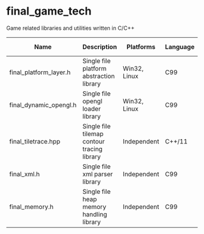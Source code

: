 # final_game_tech
Game related libraries and utilities written in C/C++

| Name                     | Description                                 | Platforms    | Language | Latest Version |
|--------------------------|---------------------------------------------|--------------|----------|----------------|
| final_platform_layer.h   | Single file platform abstraction library    | Win32, Linux | C99      | 0.8.5.0 beta   |
| final_dynamic_opengl.h   | Single file opengl loader library           | Win32, Linux | C99      | 0.3.5.0 beta   |
| final_tiletrace.hpp      | Single file tilemap contour tracing library | Independent  | C++/11   | 1.02           |
| final_xml.h              | Single file xml parser library              | Independent  | C99      | 0.1 alpha      |
| final_memory.h           | Single file heap memory handling library    | Independent  | C99      | 0.2 alpha      |